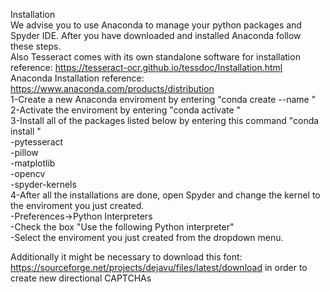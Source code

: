 Installation  
We advise you to use Anaconda to manage your python packages and Spyder IDE. After you have downloaded and installed Anaconda follow these steps.  
Also Tesseract comes with its own standalone software for installation reference: https://tesseract-ocr.github.io/tessdoc/Installation.html  
Anaconda Installation reference: https://www.anaconda.com/products/distribution  
1-Create a new Anaconda enviroment by entering "conda create --name <name-of-enviroment>"  
2-Activate the enviroment by entering "conda activate <name-of-enviroment>"  
3-Install all of the packages listed below by entering this command "conda install <name-of-package>"  
	-pytesseract  
	-pillow  
	-matplotlib  
	-opencv  
	-spyder-kernels  
4-After all the installations are done, open Spyder and change the kernel to the enviroment you just created.   
	-Preferences->Python Interpreters  
	-Check the box "Use the following Python interpreter"  
	-Select the enviroment you just created from the dropdown menu.  

Additionally it might be necessary to download this font: https://sourceforge.net/projects/dejavu/files/latest/download in order to create new directional CAPTCHAs
